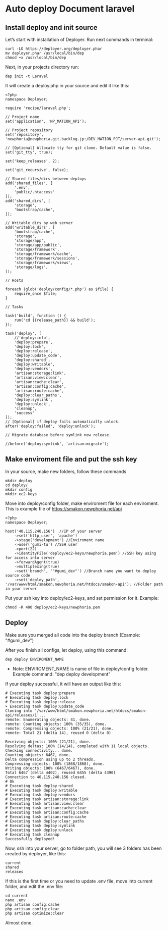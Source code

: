 # Auto deploy Document laravel

## Install deploy and  init source  

Let’s start with installation of Deployer. Run next commands in terminal:
```
curl -LO https://deployer.org/deployer.phar
mv deployer.phar /usr/local/bin/dep
chmod +x /usr/local/bin/dep
```
Next, in your projects directory run:

```
dep init -t Laravel
```

It will create a deploy.php in your source and edit it like this:
```
<?php
namespace Deployer;

require 'recipe/laravel.php';

// Project name
set('application', 'NP_MATION_API');

// Project repository
set('repository', 'newphoria@newphoria.git.backlog.jp:/DEV_MATION_PJT/server-api.git');

// [Optional] Allocate tty for git clone. Default value is false.
set('git_tty', true);

set('keep_releases', 2);

set('git_recursive', false);

// Shared files/dirs between deploys
add('shared_files', [
    '.env',
    'public/.htaccess'
]);
add('shared_dirs', [
    'storage',
    'bootstrap/cache',
]);

// Writable dirs by web server
add('writable_dirs', [
    'bootstrap/cache',
    'storage',
    'storage/app',
    'storage/app/public',
    'storage/framework',
    'storage/framework/cache',
    'storage/framework/sessions',
    'storage/framework/views',
    'storage/logs',
]);

// Hosts

foreach (glob('deploy/config/*.php') as $file) {
    require_once $file;
}

// Tasks

task('build', function () {
    run('cd {{release_path}} && build');
});

task('deploy', [
    //'deploy:info',
    'deploy:prepare',
    'deploy:lock',
    'deploy:release',
    'deploy:update_code',
    'deploy:shared',
    'deploy:writable',
    'deploy:vendors',
    'artisan:storage:link',
    'artisan:view:clear',
    'artisan:cache:clear',
    'artisan:config:cache',
    'artisan:route:cache',
    'deploy:clear_paths',
    'deploy:symlink',
    'deploy:unlock',
    'cleanup',
    'success'
]);
// [Optional] if deploy fails automatically unlock.
after('deploy:failed', 'deploy:unlock');

// Migrate database before symlink new release.

//before('deploy:symlink', 'artisan:migrate');

```

## Make enviroment file and put the ssh key

In your source, make new folders, follow these commands

```
mkdir deploy
cd deploy/
mkdir config
mkdir ec2-keys
```

Move into deploy/config folder, make enviroment file for each enviroment. This is example file of https://smakon.newphoria.net/api
```
<?php
namespace Deployer;

host('40.115.240.156')  //IP of your server
    ->set('http_user', 'apache')
    ->stage('development') //Enviroment name
    ->user('gumi-tu') //SSH user
    ->port(22)
    ->identityFile('deploy/ec2-keys/newphoria.pem') //SSH key using for access into server
    ->forwardAgent(true)
    ->multiplexing(true)
    ->set('branch', '"#gumi_dev"') //Branch name you want to deploy source code
    ->set('deploy_path', '/var/www/html/smakon.newphoria.net/htdocs/smakon-api'); //Folder path in your server 
```

Put your ssh key into deploy/ec2-keys, and set permission for it. Example:
```
chmod -R 400 deploy/ec2-keys/newphoria.pem
```

## Deploy

Make sure you merged all code into the deploy branch (Example: "#gumi_dev") 

After you finish all configs, let deploy, using this command:
```
dep deploy ENVIROMENT_NAME
```

* Note: ENVIROMENT_NAME is name of file in deploy/config folder. Example command: "dep deploy development"

If your deploy successful, it will have an output like this:
```
# Executing task deploy:prepare
# Executing task deploy:lock
# Executing task deploy:release
➤ Executing task deploy:update_code
Cloning into '/var/www/html/smakon.newphoria.net/htdocs/smakon-api/releases/1'...
remote: Enumerating objects: 41, done.
remote: Counting objects: 100% (35/35), done.
remote: Compressing objects: 100% (21/21), done.
remote: Total 21 (delta 14), reused 0 (delta 0)

Receiving objects: 100% (21/21), done.
Resolving deltas: 100% (14/14), completed with 11 local objects.
Checking connectivity... done.
Counting objects: 6467, done.
Delta compression using up to 2 threads.
Compressing objects: 100% (1868/1868), done.
Writing objects: 100% (6467/6467), done.
Total 6467 (delta 4402), reused 6455 (delta 4390)
Connection to 40.115.240.156 closed.
# Ok
# Executing task deploy:shared
# Executing task deploy:writable
# Executing task deploy:vendors
# Executing task artisan:storage:link
# Executing task artisan:view:clear
# Executing task artisan:cache:clear
# Executing task artisan:config:cache
# Executing task artisan:route:cache
# Executing task deploy:clear_paths
# Executing task deploy:symlink
# Executing task deploy:unlock
# Executing task cleanup
Successfully deployed!
```

Now, ssh into your server, go to folder path, you will see 3 folders has been created by deployer, like this:

```
current
shared
releases 
``` 
If this is the first time or you need to update .env file, move into current folder, and edit the .env file:
```
cd current
nano .env
php artisan config:cache
php artisan config:clear
php artisan optimize:clear
```

Almost done.

